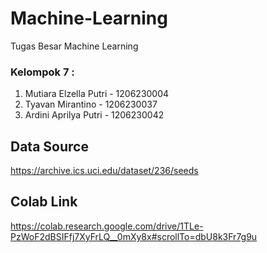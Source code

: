 # Machine-Learning
Tugas Besar Machine Learning 

### Kelompok 7 :
1. Mutiara Elzella Putri - 1206230004
2. Tyavan Mirantino - 1206230037
3. Ardini Aprilya Putri - 1206230042

## Data Source 
https://archive.ics.uci.edu/dataset/236/seeds 

## Colab Link
https://colab.research.google.com/drive/1TLe-PzWoF2dBSIFfj7XyFrLQ__0mXy8x#scrollTo=dbU8k3Fr7g9u

